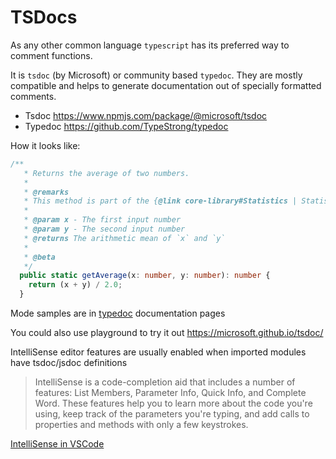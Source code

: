 # TSDocs

As any other common language `typescript` has its preferred way to comment functions.

It is `tsdoc` (by Microsoft) or community based `typedoc`. They are mostly compatible and helps to generate documentation out of specially formatted comments.

- Tsdoc <https://www.npmjs.com/package/@microsoft/tsdoc>
- Typedoc <https://github.com/TypeStrong/typedoc>

How it looks like:

```ts
/**
   * Returns the average of two numbers.
   *
   * @remarks
   * This method is part of the {@link core-library#Statistics | Statistics subsystem}.
   *
   * @param x - The first input number
   * @param y - The second input number
   * @returns The arithmetic mean of `x` and `y`
   *
   * @beta
   */
  public static getAverage(x: number, y: number): number {
    return (x + y) / 2.0;
  }
```

Mode samples are in [typedoc](https://typedoc.org/guides/doccomments/#supported-tags) documentation pages

You could also use playground to try it out <https://microsoft.github.io/tsdoc/>

IntelliSense editor features are usually enabled when imported modules have tsdoc/jsdoc definitions

> IntelliSense is a code-completion aid that includes a number of features: List Members, Parameter Info, Quick Info, and Complete Word. These features help you to learn more about the code you're using, keep track of the parameters you're typing, and add calls to properties and methods with only a few keystrokes.

[IntelliSense in VSCode](https://docs.microsoft.com/en-us/visualstudio/ide/using-intellisense?view=vs-2019)
